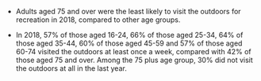 
* Adults aged 75 and over were the least likely to visit the outdoors for recreation in 2018, compared to other age groups.

* In 2018, 57% of those aged 16-24, 66% of those aged 25-34, 64% of those aged 35-44, 60% of those aged 45-59 and 57% of those aged 60-74 visited the outdoors at least once a week, compared with 42% of those aged 75 and over. Among the 75 plus age group, 30% did not visit the outdoors at all in the last year.

 
